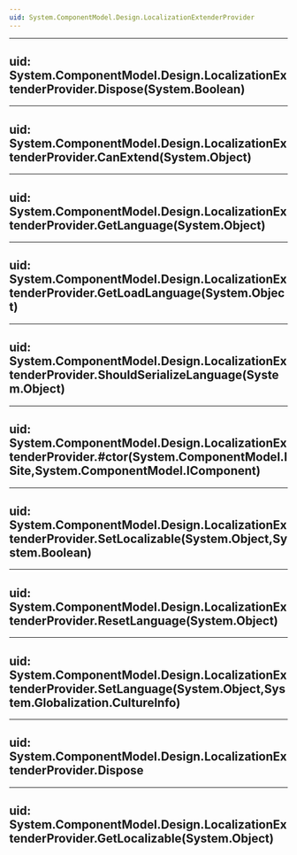 ```yaml
---
uid: System.ComponentModel.Design.LocalizationExtenderProvider
---
```


---
uid: System.ComponentModel.Design.LocalizationExtenderProvider.Dispose(System.Boolean)
---

---
uid: System.ComponentModel.Design.LocalizationExtenderProvider.CanExtend(System.Object)
---

---
uid: System.ComponentModel.Design.LocalizationExtenderProvider.GetLanguage(System.Object)
---

---
uid: System.ComponentModel.Design.LocalizationExtenderProvider.GetLoadLanguage(System.Object)
---

---
uid: System.ComponentModel.Design.LocalizationExtenderProvider.ShouldSerializeLanguage(System.Object)
---

---
uid: System.ComponentModel.Design.LocalizationExtenderProvider.#ctor(System.ComponentModel.ISite,System.ComponentModel.IComponent)
---

---
uid: System.ComponentModel.Design.LocalizationExtenderProvider.SetLocalizable(System.Object,System.Boolean)
---

---
uid: System.ComponentModel.Design.LocalizationExtenderProvider.ResetLanguage(System.Object)
---

---
uid: System.ComponentModel.Design.LocalizationExtenderProvider.SetLanguage(System.Object,System.Globalization.CultureInfo)
---

---
uid: System.ComponentModel.Design.LocalizationExtenderProvider.Dispose
---

---
uid: System.ComponentModel.Design.LocalizationExtenderProvider.GetLocalizable(System.Object)
---
